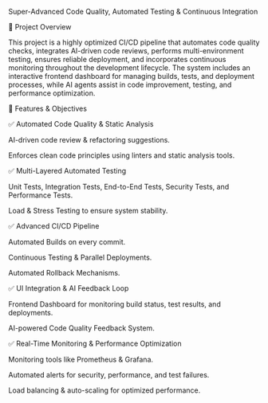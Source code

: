 Super-Advanced Code Quality, Automated Testing & Continuous Integration

🚀 Project Overview

This project is a highly optimized CI/CD pipeline that automates code quality checks, integrates AI-driven code reviews, performs multi-environment testing, ensures reliable deployment, and incorporates continuous monitoring throughout the development lifecycle. The system includes an interactive frontend dashboard for managing builds, tests, and deployment processes, while AI agents assist in code improvement, testing, and performance optimization.

📌 Features & Objectives

✅ Automated Code Quality & Static Analysis

AI-driven code review & refactoring suggestions.

Enforces clean code principles using linters and static analysis tools.

✅ Multi-Layered Automated Testing

Unit Tests, Integration Tests, End-to-End Tests, Security Tests, and Performance Tests.

Load & Stress Testing to ensure system stability.

✅ Advanced CI/CD Pipeline

Automated Builds on every commit.

Continuous Testing & Parallel Deployments.

Automated Rollback Mechanisms.

✅ UI Integration & AI Feedback Loop

Frontend Dashboard for monitoring build status, test results, and deployments.

AI-powered Code Quality Feedback System.

✅ Real-Time Monitoring & Performance Optimization

Monitoring tools like Prometheus & Grafana.

Automated alerts for security, performance, and test failures.

Load balancing & auto-scaling for optimized performance.
